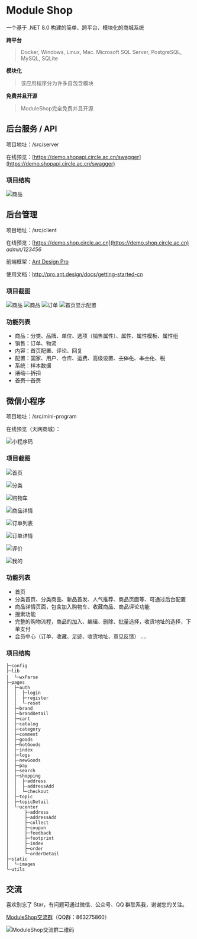 # Module Shop

一个基于 .NET 8.0 构建的简单、跨平台、模块化的商城系统

**跨平台**

> Docker, Windows, Linux, Mac. Microsoft SQL Server, PostgreSQL, MySQL, SQLite

**模块化**

> 该应用程序分为许多自包含模块

**免费并且开源**

> ModuleShop完全免费并且开源

## 后台服务 / API

项目地址：/src/server

在线预览：[https://demo.shopapi.circle.ac.cn/swagger](https://demo.shopapi.circle.ac.cn/swagger)

### 项目结构

![商品](/docs/screenshots/devenv_2019-07-06_20-48-19.png)

## 后台管理

项目地址：/src/client

在线预览：[https://demo.shop.circle.ac.cn](https://demo.shop.circle.ac.cn) *admin/123456*

前端框架：[Ant Design Pro](https://pro.ant.design)

使用文档：http://pro.ant.design/docs/getting-started-cn

### 项目截图

![商品](/docs/screenshots/chrome_2019-07-06_20-59-32.png)
![商品](/docs/screenshots/chrome_2019-07-06_20-59-21.png)
![订单](/docs/screenshots/chrome_2019-07-06_20-59-55.png)
![首页显示配置](/docs/screenshots/chrome_2019-07-06_21-00-04.png)

### 功能列表

+ 商品：分类、品牌、单位、选项（销售属性）、属性、属性模板、属性组
+ 销售：订单、物流
+ 内容：首页配置、评论、回复
+ 配置：国家、用户、仓库、运费、高级设置、~~主体化~~、~~本土化~~、~~税~~
+ 系统：样本数据
+ ~~活动：折扣~~
+ ~~首页：首页~~

## 微信小程序

项目地址：/src/mini-program

在线预览（天网商城）：

![小程序码](/docs/screenshots/shop_mp_8.jpg)

### 项目截图

![首页](/docs/screenshots/wechatdevtools_2019-07-06_21-05-55.png)

![分类](/docs/screenshots/wechatdevtools_2019-07-06_21-06-27.png)

![购物车](/docs/screenshots/wechatdevtools_2019-07-06_21-07-05.png)

![商品详情](/docs/screenshots/wechatdevtools_2019-07-07_01-42-31.png)

![订单列表](/docs/screenshots/wechatdevtools_2019-07-07_01-32-17.png)

![订单详情](/docs/screenshots/wechatdevtools_2019-07-06_21-07-35.png)

![评价](/docs/screenshots/wechatdevtools_2019-07-07_01-41-17.png)

![我的](/docs/screenshots/wechatdevtools_2019-07-07_01-35-29.png)


### 功能列表
+ 首页
+ 分类首页、分类商品、新品首发、人气推荐、商品页面等、可通过后台配置
+ 商品详情页面，包含加入购物车、收藏商品、商品评论功能
+ 搜索功能
+ 完整的购物流程，商品的加入、编辑、删除、批量选择，收货地址的选择，下单支付
+ 会员中心（订单、收藏、足迹、收货地址、意见反馈）
....

### 项目结构
```
├─config                
├─lib
│  └─wxParse　　　
├─pages
│  ├─auth
│  │  ├─login
│  │  ├─register
│  │  └─reset
│  ├─brand
│  ├─brandDetail
│  ├─cart
│  ├─catalog
│  ├─category
│  ├─comment
│  ├─goods
│  ├─hotGoods
│  ├─index
│  ├─logs
│  ├─newGoods
│  ├─pay
│  ├─search
│  ├─shopping
│  │  ├─address
│  │  ├─addressAdd
│  │  └─checkout
│  ├─topic
│  ├─topicDetail
│  └─ucenter
│      ├─address
│      ├─addressAdd
│      ├─collect
│      ├─coupon
│      ├─feedback
│      ├─footprint
│      ├─index
│      ├─order
│      └─orderDetail
├─static
│  └─images
└─utils
```

## 交流

喜欢别忘了 Star，有问题可通过微信、公众号、QQ 群联系我，谢谢您的关注。

[ModuleShop交流群](https://jq.qq.com/?_wv=1027&k=5AUnOw5 "ModuleShop交流群（863275860）")（QQ群：863275860）

![ModuleShop交流群二维码](/docs/screenshots/863275860_8_8.png)